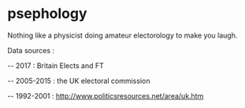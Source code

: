 # psephology

Nothing like a physicist doing amateur electorology to make you laugh.

Data sources :

-- 2017      : Britain Elects and FT
 
-- 2005-2015 : the UK electoral commission

-- 1992-2001 : http://www.politicsresources.net/area/uk.htm
